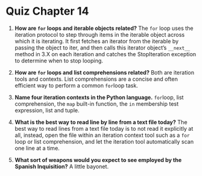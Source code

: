 # Quiz Chapter 14

1. **How are `for` loops and iterable objects related?**
    The `for` loop uses the iteration protocol to step through items in the iterable object across which it is iterating. It first fetches an iterator from the iterable by passing the object to iter, and then calls this iterator object’s `__next__` method in 3.X on each iteration and catches the StopIteration exception to determine when to stop looping.

2. **How are `for` loops and list comprehensions related?**
    Both are iteration tools and contexts. List comprehensions are a concise and often efficient way to perform a common `for`loop task.

3. **Name four iteration contexts in the Python language.**
    `for`loop, list comprehension, the `map` built-in function, the `in` membership test expression, list and tuple.

4. **What is the best way to read line by line from a text file today?**
    The best way to read lines from a text file today is to not read it explicitly at all, instead, open the file within an iteration context tool such as a `for` loop or list comprehension, and let the iteration tool automatically scan one line at a time.

5. **What sort of weapons would you expect to see employed by the Spanish Inquisition?**
    A little bayonet.
